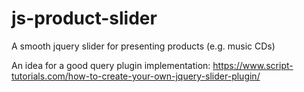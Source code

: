 # js-product-slider
A smooth jquery slider for presenting products (e.g. music CDs)


An idea for a good query plugin implementation: https://www.script-tutorials.com/how-to-create-your-own-jquery-slider-plugin/
